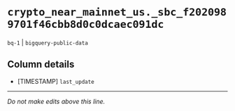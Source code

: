 # `crypto_near_mainnet_us._sbc_f2020989701f46cbb8d0c0dcaec091dc`
`bq-1` | `bigquery-public-data`

## Column details
* [TIMESTAMP] `last_update`

-------------------------------------------------------------------------------
*Do not make edits above this line.*
